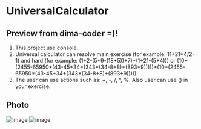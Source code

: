 # UniversalCalculator
## Preview from dima-coder =)!
1. This project use console.
2. Universal calculator can resolve main exercise (for example: 11+21\*4/2-1) and hard (for example: (1+2-(5\*9-(18\*5))+7)\*(1+21-(5\*4))) or (10+(2455-65950*(43-45+34+(343*(34-8+8)+(893+9)))))+(10+(2455-65950*(43-45+34+(343*(34-8+8)+(893+9))))). 
3. The user can use actions such as: +, -, /, *, %. Also user can use () in your exercise.

## Photo
![image](https://user-images.githubusercontent.com/54546416/149685897-def9b9f9-69ce-4655-b757-cb1678876e69.png)
![image](https://user-images.githubusercontent.com/54546416/167310263-926edf75-46ad-4366-952e-f913bf223b12.png)

